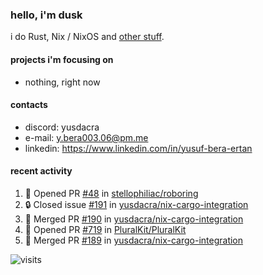 ### hello, i'm dusk

i do Rust, Nix / NixOS and [other stuff](https://gaze.systems/about/).

#### projects i'm focusing on

- nothing, right now

#### contacts

- discord: yusdacra
- e-mail: y.bera003.06@pm.me
- linkedin: https://www.linkedin.com/in/yusuf-bera-ertan

#### recent activity

<!--START_SECTION:activity-->
1. 💪 Opened PR [#48](https://github.com/stellophiliac/roboring/pull/48) in [stellophiliac/roboring](https://github.com/stellophiliac/roboring)
2. 🔒 Closed issue [#191](https://github.com/yusdacra/nix-cargo-integration/issues/191) in [yusdacra/nix-cargo-integration](https://github.com/yusdacra/nix-cargo-integration)
3. 🎉 Merged PR [#190](https://github.com/yusdacra/nix-cargo-integration/pull/190) in [yusdacra/nix-cargo-integration](https://github.com/yusdacra/nix-cargo-integration)
4. 💪 Opened PR [#719](https://github.com/PluralKit/PluralKit/pull/719) in [PluralKit/PluralKit](https://github.com/PluralKit/PluralKit)
5. 🎉 Merged PR [#189](https://github.com/yusdacra/nix-cargo-integration/pull/189) in [yusdacra/nix-cargo-integration](https://github.com/yusdacra/nix-cargo-integration)
<!--END_SECTION:activity-->



![visits](https://count.getloli.com/@yusdacragithub?name=yusdacragithub&theme=booru-lewd&padding=5&offset=0&align=center&scale=1&pixelated=1&darkmode=0)
